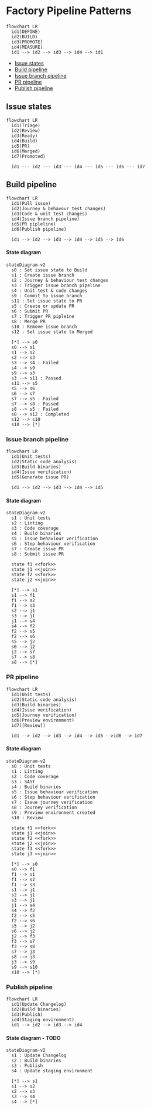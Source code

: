 # Factory Pipeline Patterns
<!-- TODO: Description of continuous engineering pipeline -->

```mermaid
flowchart LR
  id1(DEFINE)
  id2(BUILD)
  id3(PROMOTE)
  id4(MEASURE)
  id1 --> id2 --> id3 --> id4 --> id1
```

<!-- TOC -->
- [Issue states](#issue-states)
- [Build pipeline](#build-pipeline)
- [Issue branch pipeline](#issue-branch-pipeline)
- [PR pipeline](#pr-pipeline)
- [Publish pipeline](#publish-pipeline)
<!-- /TOC -->

## Issue states
<!-- TODO: Description of issue states -->

```mermaid
flowchart LR
  id1(Triage)
  id2(Review)
  id3(Ready)
  id4(Build)
  id5(PR)
  id6(Merged)
  id7(Promoted)
  
  id1 --- id2 --- id3 --- id4 --- id5 --- id6 --- id7
```

## Build pipeline
<!-- TODO: Description of build pipeline -->

```mermaid
flowchart LR
  id1(Pull issue)
  id2(Journey & behavour test changes)
  id3(Code & unit test changes)
  id4(Issue branch pipeline)
  id5(PR pipleline)
  id6(Publish pipeline)
  
  id1 --> id2 --> id3 --> id4 --> id5 --> id6
```

#### State diagram
```mermaid
stateDiagram-v2
  s0 : Set issue state to Build
  s1 : Create issue branch
  s2 : Journey & behaviour test changes
  s3 : Trigger issue branch pipeline
  s4 : Unit test & code changes
  s9 : Commit to issue branch
  s11 : Set issue state to PR
  s5 : Create or update PR
  s6 : Submit PR
  s7 : Trigger PR pipleine
  s8 : Merge PR
  s10 : Remove issue branch
  s12 : Set issue state to Merged
  
  [*] --> s0
  s0 --> s1
  s1 --> s2
  s2 --> s3
  s3 --> s4 : Failed
  s4 --> s9
  s9 --> s3
  s3 --> s11 : Passed
  s11 --> s5
  s5 --> s6
  s6 --> s7
  s7 --> s5 : Failed
  s7 --> s8 : Passed
  s8 --> s5 : Failed
  s8 --> s12 : Completed
  s12 --> s10
  s10 --> [*]
```

### Issue branch pipeline
<!-- TODO: Description of issue branch pipeline -->

```mermaid
flowchart LR
  id1(Unit tests)
  id2(Static code analysis)
  id3(Build binaries)
  id4(Issue verification)
  id5(Generate issue PR)
  
  id1 --> id2 --> id3 --> id4 --> id5
```

#### State diagram
```mermaid
stateDiagram-v2
  s1 : Unit tests
  s2 : Linting
  s3 : Code coverage
  s4 : Build binaries
  s5 : Issue behaviour verification
  s6 : Step behaviour verification
  s7 : Create issue PR
  s8 : Submit issue PR
  
  state f1 <<fork>>
  state j1 <<join>>
  state f2 <<fork>>
  state j2 <<join>>
  
  [*] --> s1
  s1 --> f1
  f1 --> s2
  f1 --> s3
  s2 --> j1
  s3 --> j1
  j1 --> s4
  s4 --> f2
  f2 --> s5
  f2 --> s6
  s5 --> j2
  s6 --> j2
  j2 --> s7
  s7 --> s8
  s8 --> [*]
```

### PR pipeline
<!-- TODO: Description of PR pipeline -->

```mermaid
flowchart LR
  id1(Unit tests)
  id2(Static code analysis)
  id3(Build binaries)
  id4(Issue verification)
  id5(Journey verification)
  id6(Preview environment)
  id7([Review])
  
  id1 --> id2 --> id3 --> id4 --> id5 -->id6 --> id7
```

#### State diagram
```mermaid
stateDiagram-v2
  s0 : Unit tests
  s1 : Linting
  s2 : Code coverage
  s3 : SAST
  s4 : Build binaries
  s5 : Issue behaviour verification
  s6 : Step behaviour verification
  s7 : Issue journey verification
  s8 : Journey verification
  s9 : Preview environment created
  s10 : Review
  
  state f1 <<fork>>
  state j1 <<join>>
  state f2 <<fork>>
  state j2 <<join>>
  state f3 <<fork>>
  state j3 <<join>>
  
  [*] --> s0
  s0 --> f1
  f1 --> s1
  f1 --> s2
  f1 --> s3
  s1 --> j1
  s2 --> j1
  s3 --> j1
  j1 --> s4
  s4 --> f2
  f2 --> s5
  f2 --> s6
  s5 --> j2
  s6 --> j2
  j2 --> f3
  f3 --> s7
  f3 --> s8
  s7 --> j3
  s8 --> j3
  j3 --> s9
  s9 --> s10
  s10 --> [*]
```

### Publish pipeline
<!-- TODO: Description of publish pipeline -->

```mermaid
flowchart LR
  id1(Update Changelog)
  id2(Build binaries)
  id3(Publish)
  id4(Staging environment)
  id1 --> id2 --> id3 --> id4
```

#### State diagram - TODO
```mermaid
stateDiagram-v2
  s1 : Update Changelog
  s2 : Build binaries
  s3 : Publish
  s4 : Update staging environment
  
  [*] --> s1
  s1 --> s2
  s2 --> s3
  s3 --> s4
  s4 --> [*]
```

